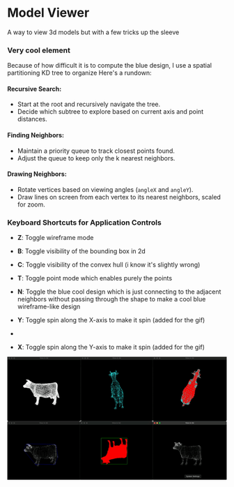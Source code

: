 # Model Viewer
 A way to view 3d models but with a few tricks up the sleeve

### Very cool element

Because of how difficult it is to compute the blue design, I use a spatial partitioning KD tree to organize
Here's a rundown:

#### Recursive Search:
- Start at the root and recursively navigate the tree.
- Decide which subtree to explore based on current axis and point distances.

#### Finding Neighbors:
- Maintain a priority queue to track closest points found.
- Adjust the queue to keep only the k nearest neighbors.

#### Drawing Neighbors:
- Rotate vertices based on viewing angles (`angleX` and `angleY`).
- Draw lines on screen from each vertex to its nearest neighbors, scaled for zoom.


### Keyboard Shortcuts for Application Controls

- **Z**: Toggle wireframe mode

- **B**: Toggle visibility of the bounding box in 2d

- **C**: Toggle visibility of the convex hull (i know it's slightly wrong)

- **T**: Toggle point mode which enables purely the points

- **N**: Toggle the blue cool design which is just connecting to the adjacent neighbors without passing through the shape to make a cool blue wireframe-like design

- **Y**: Toggle spin along the X-axis to make it spin (added for the gif)
- 
- **X**: Toggle spin along the Y-axis to make it spin (added for the gif)


![](demo.gif)
